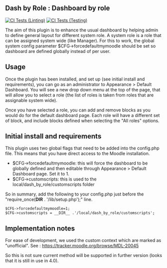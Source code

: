Dash by Role : Dashboard by role
--

[![CI Tests (Linting)](https://github.com/call-learning/moodle-local_dash_by_role/actions/workflows/lint.yml/badge.svg)](https://github.com/call-learning/moodle-local_dash_by_role/actions/workflows/lint.yml)
[![CI Tests (Testing)](https://github.com/call-learning/moodle-local_dash_by_role/actions/workflows/ci.yml/badge.svg)](https://github.com/call-learning/moodle-local_dash_by_role/actions/workflows/ci.yml)

The aim of this plugin is to enhance the usual dashboard by helping admin to define general layout for different system role. A system role is a role that can be assigned system wide
(like Manager).
For this to work, the global system config parameter $CFG->forcedefaultmymoodle should be set so dashboard are defined globally instead of per user. 

Usage
--

Once the plugin has been installed, and set up (see initial install and requirements), you can go as an administrator to Appearance > Default Dashboard.
You will see a new drop down menu at the top of the page, that will allow you to select a role (the list of roles is taken from roles that are assignable system wide).

Once you have selected a role, you can add and remove blocks as you would do for the default dashboard page. Each role will have a different set of block, and include
blocks defined when selecting the "All roles" options.

Initial install and requirements
--

This plugin uses two global flags that need to be added into the config.php file.
This means that you have direct access to the Moodle installation. 

* $CFG->forcedefaultmymoodle: this will force the dashboard to be globally defined and then editable through Appearance > Default Dashboard page. Set it to 1.
* $CFG->customscripts: this is used to the local/dash_by_role/customscripts folder

So in summary, add the following to your config.php just before the "require_once(__DIR__ . '/lib/setup.php');" line.

    $CFG->forcedefaultmymoodle=1;
    $CFG->customscripts = __DIR__ .'/local/dash_by_role/customscripts';


Implementation notes
--

For ease of development, we used the custom context which are marked as "unofficial".
See : https://tracker.moodle.org/browse/MDL-20045

So this is not sure current method will be supported in further version (looks that it is still in use in 4.0).